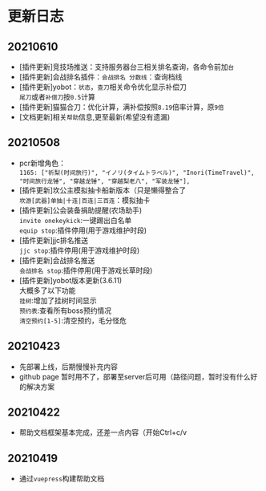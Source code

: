 # 更新日志

## 20210610

- [插件更新]竞技场推送：支持服务器台三相关排名查询，各命令前加`台`
- [插件更新]会战排名插件：`会战排名 分数线`：查询档线
- [插件更新]yobot：`状态`，`查刀`相关命令优化显示补偿刀  
`尾刀`或者`补偿刀`按`0.5`计算
- [插件更新]猫猫合刀：优化计算，满补偿按照`8.19`倍率计算，原`9倍`
- [文档更新]相关`帮助`信息,更至最新(希望没有遗漏)

## 20210508

- pcr新增角色：  
`1165: ["祈梨(时间旅行)", "イノリ(タイムトラベル)", "Inori(TimeTravel)", "时间旅行龙锤", "穿越龙锤", "穿越梨老八", "军装龙锤"],`
- [插件更新]坎公主模拟抽卡船新版本（只是懒得整合了  
`坎游[武器]单抽|十连|百连|三百连`：模拟抽卡
- [插件更新]公会装备捐助提醒(农场助手)  
`invite onekeykick`:一键踢出白名单  
`equip stop`:插件停用(用于游戏维护时段)
- [插件更新]jjc排名推送  
`jjc stop`:插件停用(用于游戏维护时段)
- [插件更新]会战排名推送  
`会战排名 stop`:插件停用(用于游戏长草时段)
- [插件更新]yobot版本更新(3.6.11)  
大概多了以下功能  
`挂树`:增加了挂树时间显示  
`预约表`:查看所有boss预约情况  
`清空预约[1-5]`:清空预约，毛分怪危


## 20210423

- 先部署上线，后期慢慢补充内容
- github page 暂时用不了，部署至server后可用（路径问题，暂时没有什么好的解决方案

## 20210422

- 帮助文档框架基本完成，还差一点内容（开始Ctrl+c/v

## 20210419

- 通过`vuepress`构建帮助文档
